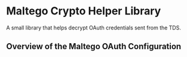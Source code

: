# Maltego Crypto Helper Library 
A small library that helps decrypt OAuth credentials sent from the TDS. 

## Overview of the Maltego OAuth Configuration



